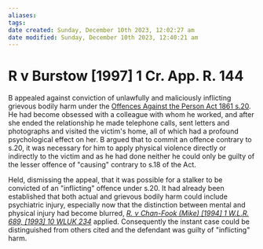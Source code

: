 ```yaml
---
aliases: 
tags: 
date created: Sunday, December 10th 2023, 12:02:27 am
date modified: Sunday, December 10th 2023, 12:40:21 am
---
```


# R v Burstow [1997] 1 Cr. App. R. 144

B appealed against conviction of unlawfully and maliciously inflicting grievous bodily harm under the [Offences Against the Person Act 1861 s.20](https://uk.westlaw.com/Document/I0BF9A7E1E44811DA8D70A0E70A78ED65/View/FullText.html?originationContext=document&transitionType=DocumentItem&ppcid=5f693436e4264d5c936120a6c79303d4&contextData=(sc.Search)). He had become obsessed with a colleague with whom he worked, and after she ended the relationship he made telephone calls, sent letters and photographs and visited the victim's home, all of which had a profound psychological effect on her. B argued that to commit an offence contrary to s.20, it was necessary for him to apply physical violence directly or indirectly to the victim and as he had done neither he could only be guilty of the lesser offence of "causing" contrary to s.18 of the Act.

Held, dismissing the appeal, that it was possible for a stalker to be convicted of an "inflicting" offence under s.20. It had already been established that both actual and grievous bodily harm could include psychiatric injury, especially now that the distinction between mental and physical injury had become blurred, _[R. v Chan-Fook (Mike) [1994] 1 W.L.R. 689, [1993] 10 WLUK 234](https://uk.westlaw.com/Document/I3A1A0720E42811DA8FC2A0F0355337E9/View/FullText.html?originationContext=document&transitionType=DocumentItem&ppcid=5f693436e4264d5c936120a6c79303d4&contextData=(sc.Search))_ applied. Consequently the instant case could be distinguished from others cited and the defendant was guilty of "inflicting" harm.
